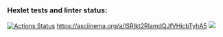 ### Hexlet tests and linter status:

[![Actions Status](https://github.com/anetnovo/fullstack-javascript-project-44/workflows/hexlet-check/badge.svg)](https://github.com/anetnovo/fullstack-javascript-project-44/actions)
https://asciinema.org/a/lSRIkt2RlamdQJfVHicbTyhA5
<a href="https://codeclimate.com/github/anetnovo/fullstack-javascript-project-44/maintainability"><img src="https://api.codeclimate.com/v1/badges/6239acdc5de31779de0f/maintainability" /></a>
